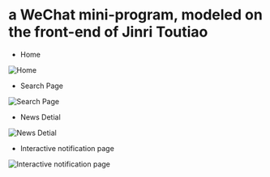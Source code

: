 # a WeChat mini-program, modeled on the front-end of Jinri Toutiao

- Home

![Home](IMG/img1.png)

- Search Page

![Search Page](IMG/img2.png)

- News Detial

![News Detial](IMG/img3.png)

- Interactive notification page

![Interactive notification page](IMG/img4.png)